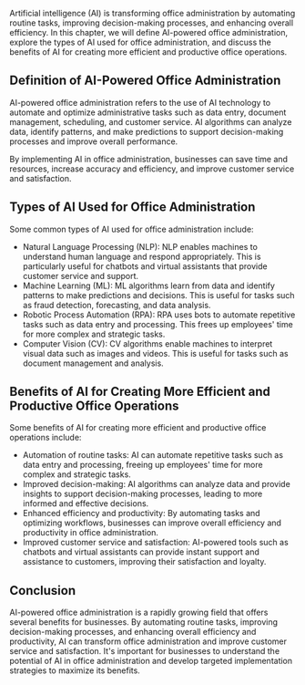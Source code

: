 
Artificial intelligence (AI) is transforming office administration by automating routine tasks, improving decision-making processes, and enhancing overall efficiency. In this chapter, we will define AI-powered office administration, explore the types of AI used for office administration, and discuss the benefits of AI for creating more efficient and productive office operations.

Definition of AI-Powered Office Administration
----------------------------------------------

AI-powered office administration refers to the use of AI technology to automate and optimize administrative tasks such as data entry, document management, scheduling, and customer service. AI algorithms can analyze data, identify patterns, and make predictions to support decision-making processes and improve overall performance.

By implementing AI in office administration, businesses can save time and resources, increase accuracy and efficiency, and improve customer service and satisfaction.

Types of AI Used for Office Administration
------------------------------------------

Some common types of AI used for office administration include:

* Natural Language Processing (NLP): NLP enables machines to understand human language and respond appropriately. This is particularly useful for chatbots and virtual assistants that provide customer service and support.
* Machine Learning (ML): ML algorithms learn from data and identify patterns to make predictions and decisions. This is useful for tasks such as fraud detection, forecasting, and data analysis.
* Robotic Process Automation (RPA): RPA uses bots to automate repetitive tasks such as data entry and processing. This frees up employees' time for more complex and strategic tasks.
* Computer Vision (CV): CV algorithms enable machines to interpret visual data such as images and videos. This is useful for tasks such as document management and analysis.

Benefits of AI for Creating More Efficient and Productive Office Operations
---------------------------------------------------------------------------

Some benefits of AI for creating more efficient and productive office operations include:

* Automation of routine tasks: AI can automate repetitive tasks such as data entry and processing, freeing up employees' time for more complex and strategic tasks.
* Improved decision-making: AI algorithms can analyze data and provide insights to support decision-making processes, leading to more informed and effective decisions.
* Enhanced efficiency and productivity: By automating tasks and optimizing workflows, businesses can improve overall efficiency and productivity in office administration.
* Improved customer service and satisfaction: AI-powered tools such as chatbots and virtual assistants can provide instant support and assistance to customers, improving their satisfaction and loyalty.

Conclusion
----------

AI-powered office administration is a rapidly growing field that offers several benefits for businesses. By automating routine tasks, improving decision-making processes, and enhancing overall efficiency and productivity, AI can transform office administration and improve customer service and satisfaction. It's important for businesses to understand the potential of AI in office administration and develop targeted implementation strategies to maximize its benefits.
